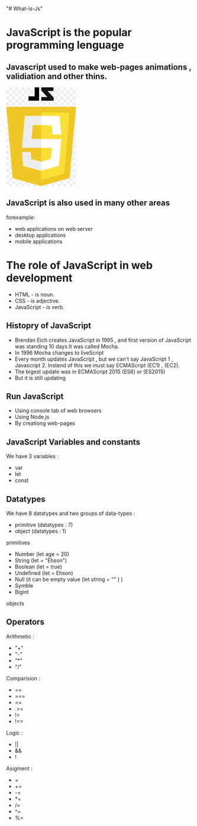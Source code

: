 "# What-is-Js" 
# JavaScript is the popular programming lenguage
 ## Javascript used to make web-pages animations , validiation and other thins.
 ![Alt picture](/image/Без%20названия.jfif)
 ## JavaScript is also used in many other areas  
 forexample: 
 * web applications on web server
 * desktop applications
 * mobile applications

 # The role of JavaScript in web development
 * HTML - is noun.
 * CSS - is adjective.
 * JavaScript - is verb.

## Histopry of JavaScript
* Brendan Eich creates JavaScript in 1995 , and first version of JavaScript was standing 10 days.It was called Mocha.
* In 1996 Mocha changes to liveScript
* Every month updates JavaScript , but we can't say JavaScript 1 , Javascript 2. Instend of this we must say ECMAScript (EC1) , (EC2).
* The bigest update was in ECMAScript 2015 (ES6) or (ES2015)
* But it is still updating

## Run JavaScript
* Using console tab of web browsers
* Using Node.js
* By creationg web-pages

## JavaScript Variables and constants
We have 3 variables :
* var
* let 
* const

## Datatypes
We have 8 datatypes and two groups of data-types :
* primitive (datatypes : 7)
* object (datatypes : 1)

primitives
* Number (let age = 20)
* String (let =  "Ehson")
* Boolean (let =  true)
* Undefined (let =  Ehson)
* Null (it can be empty value (let string = "" ) )
* Symble
* Bigint

objects

## Operators

Arithmetic :
* "+"
* "-"
* "*"
* "/"

Comparision :
* ==
* ===
* <=
* .>=
* !=
* !==

Logic :
* ||
* &&
* !

Asigment :
* =
* +=
* -=
* *=
* /=
* ^=
* %=



